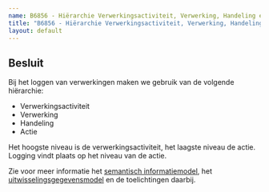 ```yaml
---
name: B6856 - Hiërarchie Verwerkingsactiviteit, Verwerking, Handeling en Actie
title: "B6856 - Hiërarchie Verwerkingsactiviteit, Verwerking, Handeling en Actie"
layout: default
---
```


## Besluit
Bij het loggen van verwerkingen maken we gebruik van de volgende hiërarchie:
-	Verwerkingsactiviteit
-	Verwerking
-	Handeling 
- Actie

Het hoogste niveau is de verwerkingsactiviteit, het laagste niveau de actie. Logging vindt plaats op het niveau van de actie.

Zie voor meer informatie het [semantisch informatiemodel](../../../gegevensmodel/semantisch_informatiemodel/readme.md), het [uitwisselingsgegevensmodel](../../../gegevensmodel/uitwisselingsgegevensmodel/readme.md) en de toelichtingen daarbij.
